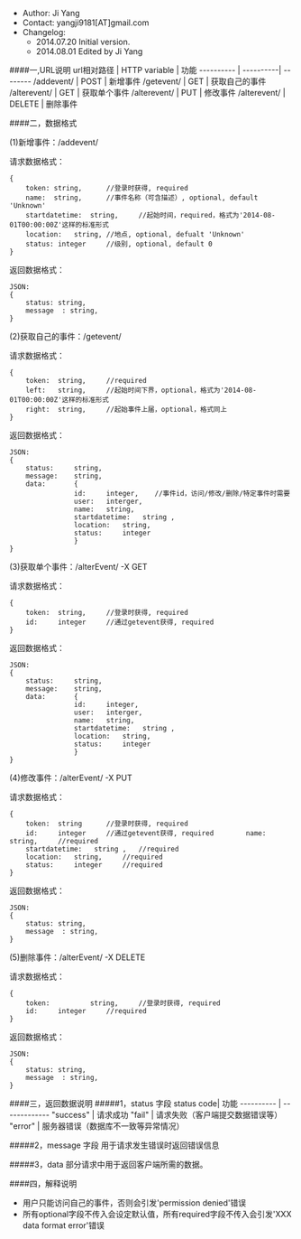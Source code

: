 - Author: Ji Yang
- Contact: yangji9181[AT]gmail.com
- Changelog: 
    - 2014.07.20 Initial version.
    - 2014.08.01 Edited by Ji Yang
 
####一,URL说明
url相对路径  | HTTP variable | 功能 
----------     | ----------| -------- 
/addevent/     |    POST   |   新增事件
/getevent/     |    GET    |   获取自己的事件
/alterevent/   |    GET    |   获取单个事件
/alterevent/   |    PUT    |   修改事件
/alterevent/   |   DELETE  |   删除事件

####二，数据格式

(1)新增事件：/addevent/

请求数据格式：
	
	{
	    token: string,		//登录时获得, required
	    name:  string,		//事件名称（可含描述）, optional, default 'Unknown'
	    startdatetime:  string,		//起始时间，required，格式为'2014-08-01T00:00:00Z'这样的标准形式
	    location:   string,	//地点, optional, defualt 'Unknown'
	    status: integer		//级别, optional, default 0
	}

返回数据格式：

	JSON:
	{
		status: string,
		message  : string,
	}
	
(2)获取自己的事件：/getevent/

请求数据格式：

	{
		token: 	string,		//required
		left:	string,		//起始时间下界，optional，格式为'2014-08-01T00:00:00Z'这样的标准形式
		right:	string,		//起始事件上届，optional，格式同上
	}

返回数据格式：

	JSON:
	{
		status:		string,
		message:	string,
		data:		{
					id:		integer,	//事件id，访问/修改/删除/特定事件时需要
					user:	interger,	
					name:   string,		
					startdatetime:   string	,	
					location:	string,	
					status:		integer
					}
	}
(3)获取单个事件：/alterEvent/ -X GET

请求数据格式：

	{
		token:	string,		//登录时获得, required
		id:		integer		//通过getevent获得, required		
	}

返回数据格式：

	JSON:
	{
		status:		string,
		message:	string,
		data:		{
					id:		integer,
					user:	interger,	
					name:   string,		
					startdatetime:   string	,	
					location:	string,	
					status:		integer
					}
	}

(4)修改事件：/alterEvent/ -X PUT

请求数据格式：

	{
		token:	string		//登录时获得, required
		id:		integer		//通过getevent获得, required		name:   string,		//required
		startdatetime:   string	,	//required
		location:	string,		//required
		status:		integer		//required
	}
	
返回数据格式：

	JSON:
	{
		status: string,
		message  : string,
	}

(5)删除事件：/alterEvent/ -X DELETE

请求数据格式：

	{
		token:          string,		//登录时获得, required
		id:		integer		//required
	}
	
返回数据格式：

	JSON:
	{
		status: string,
		message  : string,
	}

####三，返回数据说明
#####1，status 字段
status code| 功能
---------- | ------------- 
"success" |    请求成功 
"fail"    |    请求失败（客户端提交数据错误等）    
"error"   |    服务器错误（数据库不一致等异常情况）

#####2，message 字段
用于请求发生错误时返回错误信息

#####3，data
部分请求中用于返回客户端所需的数据。

####四，解释说明
- 用户只能访问自己的事件，否则会引发'permission denied'错误
- 所有optional字段不传入会设定默认值，所有required字段不传入会引发'XXX data format error'错误